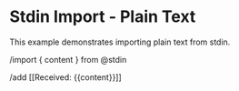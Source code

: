 # Stdin Import - Plain Text

This example demonstrates importing plain text from stdin.

/import { content } from @stdin

/add [[Received: {{content}}]]